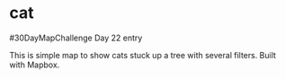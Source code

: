 # cat
#30DayMapChallenge Day 22 entry

This is simple map to show cats stuck up a tree with several filters. Built with Mapbox.
